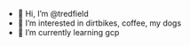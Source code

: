 - 👋 Hi, I’m @tredfield
- 👀 I’m interested in dirtbikes, coffee, my dogs
- 🌱 I’m currently learning gcp

<!---
tredfield/tredfield is a ✨ special ✨ repository because its `README.md` (this file) appears on your GitHub profile.
You can click the Preview link to take a look at your changes.
--->
